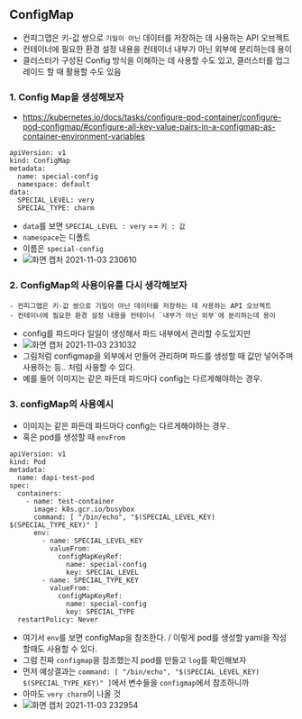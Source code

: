 ## ConfigMap
- 컨피그맵은 키-값 쌍으로 `기밀이 아닌` 데이터를 저장하는 데 사용하는 API 오브젝트
- 컨테이너에 필요한 환경 설정 내용을 컨테이너 내부가 아닌 외부에 분리하는데 용이
- 클러스터가 구성된 Config 방식을 이해하는 데 사용할 수도 있고, 클러스터를 업그레이드 할 때 활용할 수도 있음

### 1. Config Map을 생성해보자
- https://kubernetes.io/docs/tasks/configure-pod-container/configure-pod-configmap/#configure-all-key-value-pairs-in-a-configmap-as-container-environment-variables
```
apiVersion: v1
kind: ConfigMap
metadata:
  name: special-config  
  namespace: default
data:
  SPECIAL_LEVEL: very
  SPECIAL_TYPE: charm
```
- `data`를 보면 `SPECIAL_LEVEL : very`  == `키 : 값`
- `namespace`는 디폴트
- 이름은 `special-config`
- ![화면 캡처 2021-11-03 230610](https://user-images.githubusercontent.com/62214428/140075289-a6c1032e-089d-4429-9030-55e48131c6c4.png)

### 2. ConfigMap의 사용이유를 다시 생각해보자
```
- 컨피그맵은 키-값 쌍으로 기밀이 아닌 데이터를 저장하는 데 사용하는 API 오브젝트
- 컨테이너에 필요한 환경 설정 내용을 컨테이너 `내부가 아닌 외부`에 분리하는데 용이
```
- config를 파드마다 일일이 생성해서 파드 내부에서 관리할 수도있지만
- ![화면 캡처 2021-11-03 231032](https://user-images.githubusercontent.com/62214428/140076166-5ff35412-17ea-4fff-adfc-06449b88d96a.png)
- 그림처럼 configmap을 외부에서 만들어 관리하며 파드를 생성할 때 값만 넣어주며 사용하는 등.. 처럼 사용할 수 있다.
- 예를 들어 이미지는 같은 파든데 파드마다 config는 다르게해야하는 경우.

### 3. configMap의 사용예시 
- 이미지는 같은 파든데 파드마다 config는 다르게해야하는 경우.
- 혹은 pod를 생성할 때 `envFrom`
```
apiVersion: v1
kind: Pod
metadata:
  name: dapi-test-pod
spec:
  containers:
    - name: test-container
      image: k8s.gcr.io/busybox
      command: [ "/bin/echo", "$(SPECIAL_LEVEL_KEY) $(SPECIAL_TYPE_KEY)" ]
      env:
        - name: SPECIAL_LEVEL_KEY
          valueFrom:
            configMapKeyRef:
              name: special-config
              key: SPECIAL_LEVEL
        - name: SPECIAL_TYPE_KEY
          valueFrom:
            configMapKeyRef:
              name: special-config
              key: SPECIAL_TYPE
  restartPolicy: Never
```
- 여기서 `env`를 보면 configMap을 참조한다. / 이렇게 pod를 생성할 yaml을 작성할때도 사용할 수 있다.
- 그럼 진짜 `configmap`을 참조했는지 pod를 만들고 `log`를 확인해보자
- 먼저 예상결과는 `command: [ "/bin/echo", "$(SPECIAL_LEVEL_KEY) $(SPECIAL_TYPE_KEY)" ]`에서 변수들을 `configmap`에서 참조하니까 
- 아마도 `very charm`이 나올 것
- ![화면 캡처 2021-11-03 232954](https://user-images.githubusercontent.com/62214428/140079791-12aa1d51-239f-4b60-8c5b-24d4a0d38d77.png)


